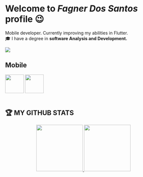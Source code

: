 # Welcome to *Fagner Dos Santos* profile :wink:

Mobile developer. Currently improving my abilities in Flutter.
<br>
:mortar_board: I have a degree in **software Analysis and Development.**

<a href="https://www.linkedin.com/in/fagnerdossantos" target="_blank"><img src="https://img.shields.io/badge/-LinkedIn-%230077B5?style=for-the-badge&logo=linkedin&logoColor=white" target="_blank"></a> 

## Mobile

<div>
    <img src="https://cdn.jsdelivr.net/gh/devicons/devicon/icons/dart/dart-plain-wordmark.svg" height="60"/>
    <img src="https://cdn.jsdelivr.net/gh/devicons/devicon/icons/flutter/flutter-original.svg" height="60"/>
</div>

<br>

## :trophy: MY GITHUB STATS

<div align="center">
  <a href="https://github.com/fagnerdossantos">
  <img src="https://github-readme-stats.vercel.app/api?username=fagnerdossantos&show_icons=true&theme=dracula&include_all_commits=true&count_private=true" height="150px"/>
  <img src="https://github-readme-stats.vercel.app/api/top-langs/?username=fagnerdossantos&layout=compact&langs_count=7&theme=dracula" height="150px"/>
</div>
